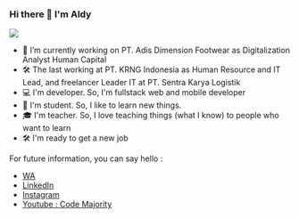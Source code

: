 ### Hi there 👋 I'm Aldy
![](https://komarev.com/ghpvc/?username=aldysetiaa&color=brightgreen)
- 🔭 I’m currently working on PT. Adis Dimension Footwear as Digitalization Analyst Human Capital
- 🛠 The last working at PT. KRNG Indonesia as Human Resource and IT Lead,  and freelancer Leader IT at PT. Sentra Karya Logistik
- 💻 I'm developer. So, I'm fullstack web and mobile developer
- 📖 I'm student. So, I like to learn new things.
- 🎓 I'm teacher. So, I love teaching things (what I know) to people who want to learn
- 🛠 I'm ready to get a new job

For future information, you can say hello :
- [WA](https://api.whatsapp.com/send/?phone=6285721934134&text=Hello)
- [LinkedIn](https://www.linkedin.com/in/aldysetiaa)
- [Instagram](https://www.instagram.com/aldysetiaa/)
- [Youtube : Code Majority](https://www.youtube.com/channel/UChniI_C8zxNzd9-phn_GREw)
